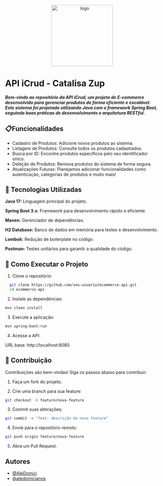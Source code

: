 <div align="center">
  <img src="images/logo.png" alt="logo" width="200">
</div>

# API iCrud - Catalisa Zup

##### Bem-vindo ao repositório da API iCrud, um projeto de E-commerce desenvolvido para gerenciar produtos de forma eficiente e escalável. Este sistema foi projetado utilizando Java com o framework Spring Boot, seguindo boas práticas de desenvolvimento e arquitetura RESTful.




## 📋Funcionalidades

- Cadastro de Produtos: Adicione novos produtos ao sistema.
- Listagem de Produtos: Consulte todos os produtos cadastrados.
- Busca por ID: Encontre produtos específicos pelo seu identificador único.
- Deleção de Produtos: Remova produtos do sistema de forma segura.
- Atualizações Futuras: Planejamos adicionar funcionalidades como autenticação, categorias de produtos e muito mais!


## 🚀 Tecnologias Utilizadas

**Java 17:** Linguagem principal do projeto.

**Spring Boot 3.x:** Framework para desenvolvimento rápido e eficiente.

**Maven:** Gerenciador de dependências.

**H2 Database:** Banco de dados em memória para testes e desenvolvimento.

**Lombok:** Redução de boilerplate no código.

**Postman:**  Testes unitários para garantir a qualidade do código.
## 🚀 Como Executar o Projeto

1. Clone o repositório:

```bash
  git clone https://github.com/seu-usuario/ecommerce-api.git
  cd ecommerce-api
```

2. Instale as dependências:

```bash
mvn clean install
```

3. Execute a aplicação:

```bash
mvn spring-boot:run
```
4. Acesse a API:

URL base: http://localhost:8080

## 📌 Contribuição

Contribuições são bem-vindas! Siga os passos abaixo para contribuir:

1. Faça um fork do projeto.

2. Crie uma branch para sua feature:

```bash
git checkout -b feature/nova-feature
```

3. Commit suas alterações:
```bash
git commit -m "feat: descrição da nova feature"
```

4. Envie para o repositório remoto:
```bash
git push origin feature/nova-feature
```

5. Abra um Pull Request.



## Autores

- [@AleDomici](https://github.com/AleDomici)
- [@aledomicianos](https://github.com/aledomicianos)


